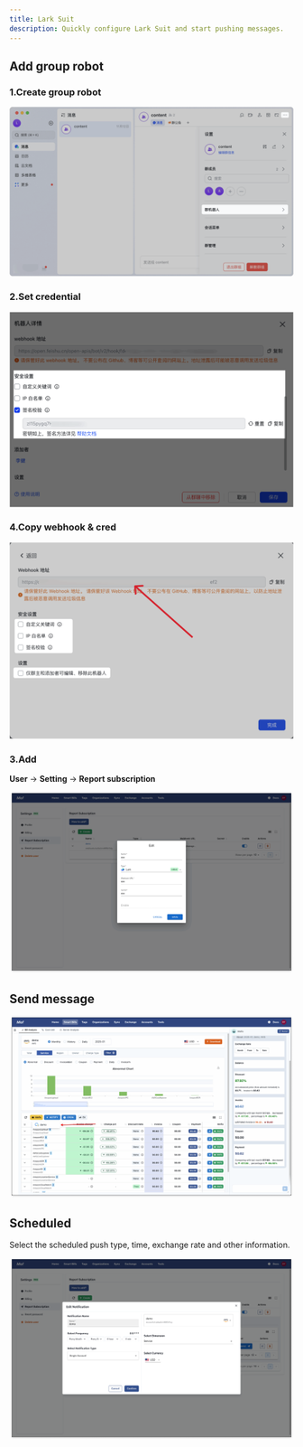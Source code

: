 ```yaml
---
title: Lark Suit
description: Quickly configure Lark Suit and start pushing messages.
---
```


## Add group robot
### **1.Create group robot**
![Create group robot](assets/feishu-create-robot.png)

### **2.Set credential**
![Set credential](assets/feishu-set-sec.png)

### **4.Copy webhook & cred**
![Copy webhook & cred](assets/feishu-copy-wh.png)

### **3.Add**
**User** -> **Setting** -> **Report subscription**

![Add](assets/feishu-create.png)

## Send message
![Send message](assets/wechat-send.png)

## Scheduled
Select the scheduled push type, time, exchange rate and other information.

![Scheduled](assets/wechat-cron.png)


